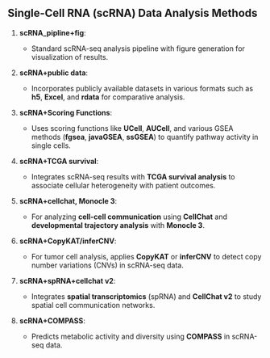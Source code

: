 <!--
# scRNA_pipline

scRNA_pipline+fig 
scRNA+public data（读取不同类型的公开数据：h5 excel radta）
scrna+打分函数（ucell aucell fgsea/javagsea/ssgsea）
单细胞研究结果结合生存期：scRNA+TCGA survival（）
通讯、发育轨迹：scRNA+ cellchat、Monocle 3
肿瘤细胞：scRNA+CopyKAT/infercnv
空间通讯：scRNA+spRNA+cellchat——v2
代谢预测：scRNA+compass
-->
## Single-Cell RNA (scRNA) Data Analysis Methods

1. **scRNA_pipline+fig**: 
   - Standard scRNA-seq analysis pipeline with figure generation for visualization of results.

2. **scRNA+public data**: 
   - Incorporates publicly available datasets in various formats such as **h5**, **Excel**, and **rdata** for comparative analysis.

3. **scRNA+Scoring Functions**: 
   - Uses scoring functions like **UCell**, **AUCell**, and various GSEA methods (**fgsea**, **javaGSEA**, **ssGSEA**) to quantify pathway activity in single cells.

4. **scRNA+TCGA survival**: 
   - Integrates scRNA-seq results with **TCGA survival analysis** to associate cellular heterogeneity with patient outcomes.

5. **scRNA+cellchat, Monocle 3**: 
   - For analyzing **cell-cell communication** using **CellChat** and **developmental trajectory analysis** with **Monocle 3**.

6. **scRNA+CopyKAT/inferCNV**: 
   - For tumor cell analysis, applies **CopyKAT** or **inferCNV** to detect copy number variations (CNVs) in scRNA-seq data.

7. **scRNA+spRNA+cellchat v2**: 
   - Integrates **spatial transcriptomics** (spRNA) and **CellChat v2** to study spatial cell communication networks.

8. **scRNA+COMPASS**: 
   - Predicts metabolic activity and diversity using **COMPASS** in scRNA-seq data.


